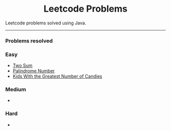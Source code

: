 <h1 align="center">
  Leetcode Problems
</h1>

<p>
  Leetcode problems solved using Java.
</p>

<hr>
<h3>Problems resolved</h3>

<h3>Easy</h3>

<ul>
    <li><a href="https://github.com/douglasbello/leetcode/blob/master/src/main/java/com/douglasbello/ms/easy/twosum/TwoSum.java">Two Sum</a></li>
    <li><a href="https://github.com/douglasbello/leetcode/blob/master/src/main/java/com/douglasbello/ms/easy/palindrome/Palindrome.java">Palindrome Number</a></li>
    <li><a href="https://github.com/douglasbello/leetcode/blob/master/src/main/java/com/douglasbello/ms/easy/numberofcandies/NumberOfCandies.java">Kids With the Greatest Number of Candies</a></li>
</ul>

<h3>Medium</h3>
<ul>
    <li></li>
</ul>

<h3>Hard</h3>
<ul>
    <li></li>
</ul>